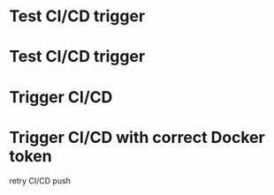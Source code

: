 # Test CI/CD trigger
# Test CI/CD trigger
# Trigger CI/CD
# Trigger CI/CD with correct Docker token
retry CI/CD push

